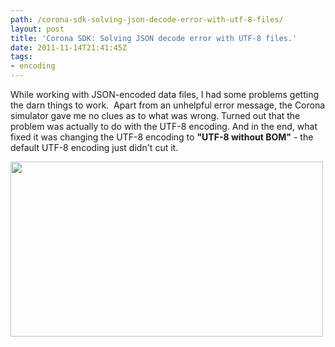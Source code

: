 ```yaml
---
path: /corona-sdk-solving-json-decode-error-with-utf-8-files/
layout: post
title: 'Corona SDK: Solving JSON decode error with UTF-8 files.'
date: 2011-11-14T21:41:45Z
tags:
- encoding
---
```


While working with JSON-encoded data files, I had some problems getting the darn things to work.  Apart from an unhelpful error message, the Corona simulator gave me no clues as to what was wrong. Turned out that the problem was actually to do with the UTF-8 encoding. And in the end, what fixed it was changing the UTF-8 encoding to <strong>"UTF-8 without BOM"</strong> - the default UTF-8 encoding just didn't cut it.

<img class="alignnone size-full wp-image-1457" title="Corona SDK" src="http://uploads.psyked.co.uk/2011/11/corona-ribbon.png" alt="" width="500" height="280" />